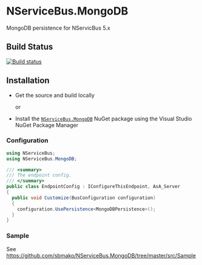 NServiceBus.MongoDB
===================

MongoDB persistence for NServicBus 5.x

Build Status
-

[![Build status](https://ci.appveyor.com/api/projects/status/49hk227un4haesop)](https://ci.appveyor.com/project/sbmako/nservicebus-mongodb)

Installation
-
* Get the source and build locally

 	 or

* Install the [`NServiceBus.MongoDB`](https://www.nuget.org/packages/NServiceBus.MongoDB/) NuGet package using the Visual Studio NuGet Package Manager

### Configuration
```csharp
using NServiceBus;
using NServiceBus.MongoDB;

/// <summary>
/// The endpoint config.
/// </summary>
public class EndpointConfig : IConfigureThisEndpoint, AsA_Server
{
  public void Customize(BusConfiguration configuration)
  {
    configuration.UsePersistence<MongoDBPersistence>();
  }
}
```
### Sample

See https://github.com/sbmako/NServiceBus.MongoDB/tree/master/src/Sample
